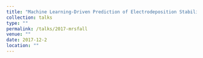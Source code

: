 ```yaml
---
title: "Machine Learning-Driven Prediction of Electrodeposition Stability of Inorganic Solid Electrolytes with Li-Metal Anode"
collection: talks
type: ""
permalink: /talks/2017-mrsfall
venue: ""
date: 2017-12-2
location: ""
---
```

